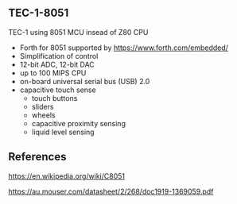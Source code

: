 ## TEC-1-8051
TEC-1 using 8051 MCU insead of Z80 CPU
* Forth for 8051 supported by https://www.forth.com/embedded/
* Simplification of control
* 12-bit ADC, 12-bit DAC
* up to 100 MIPS CPU
* on-board universal serial bus (USB) 2.0
* capacitive touch sense 
  * touch buttons
  * sliders
  * wheels
  * capacitive proximity sensing
  * liquid level sensing



## References
https://en.wikipedia.org/wiki/C8051

https://au.mouser.com/datasheet/2/268/doc1919-1369059.pdf

